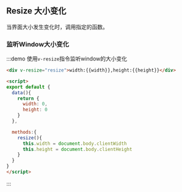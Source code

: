 ## Resize 大小变化

当界面大小发生变化时，调用指定的函数。

### 监听Window大小变化

:::demo 使用`v-resize`指令监听window的大小变化
```html
<div v-resize="resize">width:{{width}},height:{{height}}</div>

<script>
export default {
  data(){
    return {
      width: 0,
      height: 0
    }
  },

  methods:{
    resize(){
      this.width = document.body.clientWidth
      this.height = document.body.clientHeight
    }
  }
}
</script>
```
:::